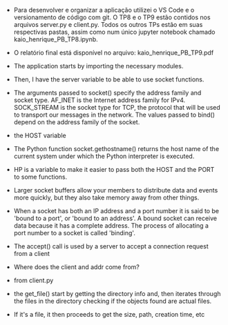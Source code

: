 - Para desenvolver e organizar a aplicação utilizei o VS Code e o versionamento de código com git. O TP8 e o TP9 estão contidos nos arquivos server.py e client.py. Todos os outros TPs estão em suas respectivas pastas, assim como num único jupyter notebook chamado kaio_henrique_PB_TP8.ipynb.

- O relatório final está disponível no arquivo: kaio_henrique_PB_TP9.pdf


- The application starts by importing the necessary modules.

- Then, I have the server variable to be able to use socket functions.

- The arguments passed to socket() specify the address family and socket type. AF_INET is the Internet address family for IPv4. SOCK_STREAM is the socket type for TCP, the protocol that will be used to transport our messages in the network. The values passed to bind() depend on the address family of the socket.

- the HOST variable 

- The Python function socket.gethostname() returns the host name of the current system under which the Python interpreter is executed.

- HP is a variable to make it easier to pass both the HOST and the PORT to some functions.

- Larger socket buffers allow your members to distribute data and events more quickly, but they also take memory away from other things.

- When a socket has both an IP address and a port number it is said to be 'bound to a port', or 'bound to an address'. A bound socket can receive data because it has a complete address. The process of allocating a port number to a socket is called 'binding'.

- The accept() call is used by a server to accept a connection request from a client

- Where does the client and addr come from?

- from client.py

- the get_file() start by getting the directory info and, then iterates through the files in the directory checking if the objects found are actual files.

- If it's a file, it then proceeds to get the size, path, creation time, etc